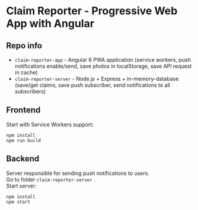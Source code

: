 # Claim Reporter - Progressive Web App with Angular

## Repo info
* ```claim-reporter-app``` - Angular 6 PWA application (service workers, push notifications enable/send, save photos in localStorage, save API request in cache)
* ```claim-reporter-server``` - Node.js + Express + in-memory-database (save/get claims, save push subscriber, send notifications to all subscribers)

## Frontend
Start with Service Workers support:
```
npm install
npm run build
```

## Backend
Server responsible for sending push notifications to users. \
Go to folder ```claim-reporter-server``` . \
Start server:
```
npm install
npm start
```